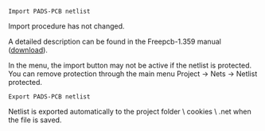 `Import PADS-PCB netlist`

Import procedure has not changed.

A detailed description can be found in the Freepcb-1.359 manual ([download](https://github.com/Duxah/FreePCB-2/raw/master/FreePcb-2/bin/doc/freepcb_user_guide.pdf)).

In the menu, the import button may not be active if the netlist is protected. You can remove protection through the main menu Project -> Nets -> Netlist protected.

`Export PADS-PCB netlist`

Netlist is exported automatically to the project folder \ cookies \ <filename> .net when the file is saved.
